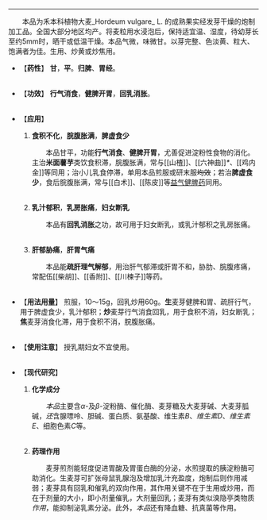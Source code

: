 ---
&emsp;&emsp;本品为禾本科植物大麦_Hordeum vulgare_ L. 的成熟果实经发芽干燥的炮制加工品。全国大部分地区均产。将麦粒用水浸泡后，保持适宜温、湿度，待幼芽长至约5mm时，晒干或低温干燥。本品气微，味微甘。以芽完整、色淡黄、粒大、饱满者为佳。生用、炒黄或炒焦用。

- 【**药性**】
	**甘**，**平**。**归脾**、**胃经**。<br></br>

- 【**功效**】
	**行气消食**，**健脾开胃**，**回乳消胀**。<br></br>

- 【**应用**】
	1. **食积不化**，**脘腹胀满**，**脾虚食少**
		
		&emsp;&emsp;本品甘平，功能**行气消食**、**健脾开胃**，尤善促进淀粉性食物的消化。主治**米面薯芋**类饮食积滞，脘腹胀满，常与[[山楂]]、[[六神曲]]<dfn>\*</dfn>、[[鸡内金]]等同用；治小儿乳食停滞，单用本品煎服或研末服~~均效~~；若治**脾虚食少**，食后脘腹胀满，常与[[白术]]、[[陈皮]]等<ins>益气健脾药</ins>同用。<br></br>
	
	2. **乳汁郁积**，**乳房胀痛**，**妇女断乳**
		
		&emsp;&emsp;本品有**回乳消胀**之功，故可用于妇女断乳，或乳汁郁积之乳房胀痛。<br></br>
	
	3. **肝郁胁痛**，**肝胃气痛**
		
		&emsp;&emsp;本品能**疏肝理气解郁**，用治肝气郁滞或肝胃不和，胁肋、脘腹疼痛，常配伍[[柴胡]]、[[香附]]、[[川楝子]]等药。<br></br>

- 【**用法用量**】
	煎服，10～15g，回乳炒用60g。**生**麦芽健脾和胃<dfn>、</dfn>疏肝行气，用于脾虚食少，乳汁郁积；**炒**麦芽行气消食回乳，用于食积不消，妇女断乳；**焦**麦芽消食化滞，用于食积不消，脘腹胀痛。<br></br>

- 【**使用注意**】
	授乳期妇女不宜使用。<br></br>

- 【**现代研究**】
	1. **化学成分**
		
		&emsp;&emsp;<dfn>本品</dfn>主要含$α$-及$β$-淀粉酶、催化酶、麦芽糖及大麦芽碱、大麦芽胍碱，<dfn>还</dfn>含腺嘌呤、胆碱、蛋白质、氨基酸、维生素$B$、<dfn>维生素</dfn>$D$、<dfn>维生素</dfn>$E$、细胞色素$C$等。<br></br>
	
	2. **药理作用**
		
		&emsp;&emsp;麦芽煎剂能轻度促进胃酸及胃蛋白酶的分泌，水煎提取的胰淀粉酶可助消化。生麦芽可扩张母鼠乳腺泡及增加乳汁充盈度，炮制后则作用减弱；麦芽具有回乳和催乳的双向作用，其作用关键不在于生用或炒用，而在于剂量的大小，即小剂量催乳，大剂量回乳；麦芽有类似溴隐亭类物质<dfn>作用</dfn>，能抑制泌乳素分泌。此外，<dfn>本品</dfn>还有降血糖、抗真菌等作用。
